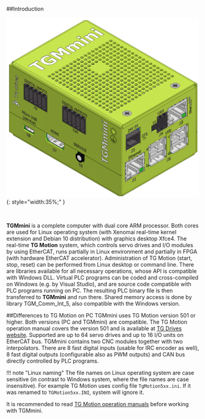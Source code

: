 ##Introduction
<br>

![Basic view](../img/3Dview.png){: style="width:35%;" }

<br>

**TGMmini** is a complete computer with dual core ARM processor.
Both cores are used for Linux operating system (with Xenomai real-time kernel extension and Debian 10 distribution) with graphics desktop Xfce4.
The real-time **TG Motion** system, which controls servo drives and I/O modules by using EtherCAT, runs partially in Linux environment and partially in FPGA (with hardware EtherCAT accelerator).
Administration of TG Motion (start, stop, reset) can be performed from Linux desktop or command line.
There are libraries available for all necessary operations, whose API is compatible with Windows DLL.
Virtual PLC programs can be coded and cross-compiled on Windows (e.g. by Visual Studio), and are source code compatible with PLC programs running on PC.
The resulting PLC binary file is then transferred to **TGMmini** and run there.
Shared memory access is done by library TGM_Comm_Int_5, also compatible with the Windows version.

##Differences to TG Motion on PC
TGMmini uses TG Motion version 501 or higher. Both versions (PC and TGMmini) are compatible.
The TG Motion operation manual covers the version 501 and is available at [TG Drives website](https://www.tgdrives.cz/en/download/control-systems-pc-and-panels-download/#c471). 
Supported
are up to 64 servo drives and up to 16 I/O units on EtherCAT bus. TGMmini contains two CNC modules
together with two interpolators. There are 8 fast digital inputs (usable for IRC encoder as well), 8 fast
digital outputs (configurable also as PWM outputs) and CAN bus directly controlled by PLC programs.   

!!! note "Linux naming"
	The file names on Linux operating system are case sensitive (in contrast to Windows system, where the file names are case insensitive).
	For example TG Motion uses config file `TgMotion5xx.ini`. If it was renamed to `TGMotion5xx.INI`, system will ignore it.


It is recommended to read [TG Motion operation manuals](../../TGMotion/md/PLC.md#MotionPLC) before working with TGMmini.